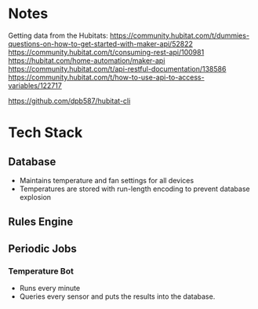 # Notes

Getting data from the Hubitats:
https://community.hubitat.com/t/dummies-questions-on-how-to-get-started-with-maker-api/52822
https://community.hubitat.com/t/consuming-rest-api/100981
https://hubitat.com/home-automation/maker-api
https://community.hubitat.com/t/api-restful-documentation/138586
https://community.hubitat.com/t/how-to-use-api-to-access-variables/122717


https://github.com/dpb587/hubitat-cli


# Tech Stack

## Database
- Maintains temperature and fan settings for all devices
- Temperatures are stored with run-length encoding to prevent database explosion


## Rules Engine

## Periodic Jobs

### Temperature Bot
- Runs every minute
- Queries every sensor and puts the results into the database.
